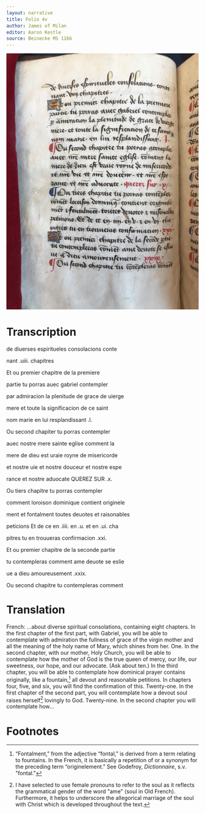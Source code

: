 ```yaml
---
layout: narrative
title: Folio 4v
author: James of Milan
editor: Aaron Kestle
source: Beinecke MS 1166
---
```


![Beinecke MS 1166 Folio 4V](https://raw.githubusercontent.com/oldfrenchtexts/L-aiguillon-d-amour-divine/master/assets/4V.jpg)

# Transcription

de diuerses espiritueles consolacions conte

nant .uiii. chapitres

Et ou premier chapitre de la premiere

partie tu porras auec gabriel contempler

par admiracion la plenitude de grace de uierge

mere et toute la significacion de ce saint

nom marie en lui resplandissant .I.

Ou second chapiter tu porras contempler

auec nostre mere sainte eglise comment la

mere de dieu est uraie royne de misericorde

et nostre uie et nostre douceur et nostre espe

rance et nostre aduocate QUEREZ SUR .x.

Ou tiers chapitre tu porras contempler

comment loroison dominique contient originele

ment et fontalment toutes deuotes et raisonables

peticions Et de ce en .iiii. en .u. et en .ui. cha

pitres tu en trouueras confirmacion .xxi.

Et ou premier chapitre de la seconde partie

tu contempleras comment ame deuote se eslie

ue a dieu amoureusement .xxix.

Ou second chapitre tu contempleras comment


# Translation

French: …about diverse spiritual consolations, containing eight chapters. In the first chapter of the first part, with Gabriel, you will be able to contemplate with admiration the fullness of grace of the virgin mother and all the meaning of the holy name of Mary, which shines from her. One. In the second chapter, with our mother, Holy Church, you will be able to contemplate how the mother of God is the true queen of mercy, our life, our sweetness, our hope, and our advocate. (Ask about ten.) In the third chapter, you will be able to contemplate how dominical prayer contains originally, like a fountain,[^1] all devout and reasonable petitions. In chapters four, five, and six, you will find the confirmation of this. Twenty-one. In the first chapter of the second part, you will contemplate how a devout soul raises herself[^2] lovingly to God. Twenty-nine. In the second chapter you will contemplate how…

# Footnotes

[^1]: “Fontalment,” from the adjective “fontal,” is derived from a term relating to fountains. In the French, it is basically a repetition of or a synonym for the preceding term “originelement.” See Godefroy, *Dictionnaire*, s.v. "fontal."

[^2]: I have selected to use female pronouns to refer to the soul as it reflects the grammatical gender of the word "ame" (soul in Old French). Furthermore, it helps to underscore the allegorical marriage of the soul with Christ which is developed throughout the text. 
